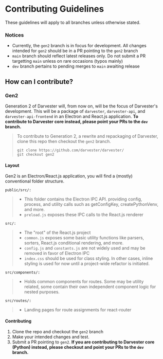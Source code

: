 # Contributing Guidelines

These guidelines will apply to all branches unless otherwise stated.

### Notices
- Currently, the `gen2` branch is in focus for development. All changes intended for `gen2` should be in a PR pointing to the `gen2` branch
- `main` branch should reflect latest releases only. Do not submit a PR targetting `main` unless on rare occasions (typos mainly)
- `dev` branch pertains to pending merges to `main` awaiting release

## How can I contribute?

### Gen2

Generation 2 of Darvester will, from now on, will be the focus of Darvester's development. This will be a package of `darvester`, `darvester-api`, and `darvester-api-frontend` in an Electron and React.js application. **To contribute to Darvester core instead, please point your PRs to the `dev` branch.**

> To contribute to Generation 2, a rewrite and repackaging of Darvester, clone this repo then checkout the `gen2` branch.
> ```
> git clone https://github.com/darvester/darvester/
> git checkout gen2
> ```

#### Layout
Gen2 is an Electron/React.js application, you will find a (mostly) conventional folder structure.  

`public/src/:`
> - This folder contains the Electron IPC API. providing config, process, and utility calls such as getConfigKey, createPythonVenv, and more.
> - `preload.js` exposes these IPC calls to the React.js renderer

`src/:`
> - The "root" of the React.js project
> - `common.js` exposes some basic utility functions like parsers, sorters, React.js conditional rendering, and more.
> - `config.js` and `constants.js` are not widely used and may be removed in favor of Electron IPC
> - `index.css` should be used for class styling. In other cases, inline styling is used for now until a project-wide refactor is initiated.

`src/components/:`
> - Holds common components for routes. Some may be utility related, some contain their own independent component logic for nested purposes.

`src/routes/:`
> - Landing pages for route assignments for react-router

#### Contributing
1. Clone the repo and checkout the `gen2` branch
2. Make your intended changes and test.
3. Submit a PR pointing to `gen2`. **If you are contributing to Darvester core (Python) instead, please checkout and point your PRs to the `dev` branch.**
